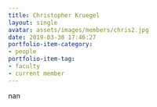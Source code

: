 ```yaml
---
title: Christopher Kruegel
layout: single 
avatar: assets/images/members/chris2.jpg
date: 2019-03-30 17:46:27
portfolio-item-category:
- people
portfolio-item-tag:
- faculty
- current member
---
```

nan
